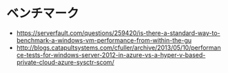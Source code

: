 ﻿# ベンチマーク

- https://serverfault.com/questions/259420/is-there-a-standard-way-to-benchmark-a-windows-vm-performance-from-within-the-gu
- http://blogs.catapultsystems.com/cfuller/archive/2013/05/10/performance-tests-for-windows-server-2012-in-azure-vs-a-hyper-v-based-private-cloud-azure-sysctr-scom/
